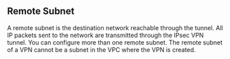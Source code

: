 ## Remote Subnet

A remote subnet is the destination network reachable through the tunnel. All IP packets sent to the network are transmitted through the IPsec VPN tunnel. You can configure more than one remote subnet. The remote subnet of a VPN cannot be a subnet in the VPC where the VPN is created.
